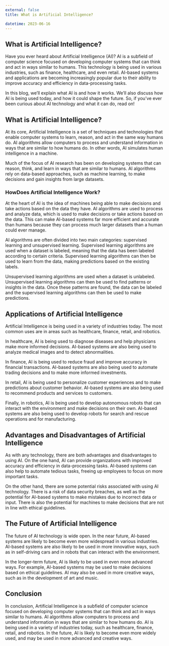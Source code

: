 ```yaml
---
external: false
title: What is Artificial Intelligence?

datetime: 2023-06-16
---
```



## What is Artificial Intelligence?

Have you ever heard about Artificial Intelligence (AI)? AI is a subfield of computer science focused on developing computer systems that can think and act in ways similar to humans. This technology is being used in various industries, such as finance, healthcare, and even retail. AI-based systems and applications are becoming increasingly popular due to their ability to improve accuracy and efficiency in data-processing tasks.

In this blog, we’ll explain what AI is and how it works. We’ll also discuss how AI is being used today, and how it could shape the future. So, if you’ve ever been curious about AI technology and what it can do, read on!

## What is Artificial Intelligence?

At its core, Artificial Intelligence is a set of techniques and technologies that enable computer systems to learn, reason, and act in the same way humans do. AI algorithms allow computers to process and understand information in ways that are similar to how humans do. In other words, AI simulates human intelligence in a machine.

Much of the focus of AI research has been on developing systems that can reason, think, and learn in ways that are similar to humans. AI algorithms rely on data-based approaches, such as machine learning, to make decisions and gain insights from large datasets.

### HowDoes Artificial Intelligence Work?

At the heart of AI is the idea of machines being able to make decisions and take actions based on the data they have. AI algorithms are used to process and analyze data, which is used to make decisions or take actions based on the data. This can make AI-based systems far more efficient and accurate than humans because they can process much larger datasets than a human could ever manage. 

AI algorithms are often divided into two main categories: supervised learning and unsupervised learning. Supervised learning algorithms are used when a dataset is labeled, meaning that the data has been labeled according to certain criteria. Supervised learning algorithms can then be used to learn from the data, making predictions based on the existing labels.

Unsupervised learning algorithms are used when a dataset is unlabeled. Unsupervised learning algorithms can then be used to find patterns or insights in the data. Once these patterns are found, the data can be labeled and the supervised learning algorithms can then be used to make predictions.

## Applications of Artificial Intelligence

Artificial Intelligence is being used in a variety of industries today. The most common uses are in areas such as healthcare, finance, retail, and robotics. 

In healthcare, AI is being used to diagnose diseases and help physicians make more informed decisions. AI-based systems are also being used to analyze medical images and to detect abnormalities. 

In finance, AI is being used to reduce fraud and improve accuracy in financial transactions. AI-based systems are also being used to automate trading decisions and to make more informed investments. 

In retail, AI is being used to personalize customer experiences and to make predictions about customer behavior. AI-based systems are also being used to recommend products and services to customers. 

Finally, in robotics, AI is being used to develop autonomous robots that can interact with the environment and make decisions on their own. AI-based systems are also being used to develop robots for search and rescue operations and for manufacturing.

## Advantages and Disadvantages of Artificial Intelligence

As with any technology, there are both advantages and disadvantages to using AI. On the one hand, AI can provide organizations with improved accuracy and efficiency in data-processing tasks. AI-based systems can also help to automate tedious tasks, freeing up employees to focus on more important tasks.

On the other hand, there are some potential risks associated with using AI technology. There is a risk of data security breaches, as well as the potential for AI-based systems to make mistakes due to incorrect data or input. There is also the potential for machines to make decisions that are not in line with ethical guidelines. 

## The Future of Artificial Intelligence

The future of AI technology is wide open. In the near future, AI-based systems are likely to become even more widespread in various industries. AI-based systems are also likely to be used in more innovative ways, such as in self-driving cars and in robots that can interact with the environment.

In the longer-term future, AI is likely to be used in even more advanced ways. For example, AI-based systems may be used to make decisions based on ethical guidelines. AI may also be used in more creative ways, such as in the development of art and music.

## Conclusion

In conclusion, Artificial Intelligence is a subfield of computer science focused on developing computer systems that can think and act in ways similar to humans. AI algorithms allow computers to process and understand information in ways that are similar to how humans do. AI is being used in a variety of industries today, such as healthcare, finance, retail, and robotics. In the future, AI is likely to become even more widely used, and may be used in more advanced and creative ways.
